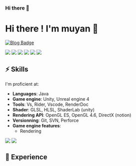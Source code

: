 ### Hi there 👋

# Hi there ! I'm muyan 🦊

[![Blog Badge](https://img.shields.io/badge/blog-慕言手记-blue)](https://muyanshouji.github.io/)

[![](https://leetcode-badge.haozibi.dev/v1cn/{mr-j001}.svg)](https://leetcode-cn.com/mr-j001) [![](https://leetcode-badge.haozibi.dev/v1cn/ranking/haozibi.svg)](https://leetcode-cn.com/haozibi) [![](https://leetcode-badge.haozibi.dev/v1cn/solved/haozibi.svg)](https://leetcode-cn.com/haozibi) [![](https://leetcode-badge.haozibi.dev/v1cn/solved-rate/haozibi.svg)](https://leetcode-cn.com/haozibi) [![](https://leetcode-badge.haozibi.dev/v1cn/accepted/haozibi.svg)](https://leetcode-cn.com/haozibi) [![](https://leetcode-badge.haozibi.dev/v1cn/accepted-rate/haozibi.svg)](https://leetcode-cn.com/haozibi)


<!---
[![Twitter Badge](https://img.shields.io/badge/-@Jonathan%20Six-00acee?style=flat&logo=Twitter&logoColor=white)](https://twitter.com/renardjojo "Follow on Twitter")
[![mail Badge](https://img.shields.io/badge/-j.six@student.isartdigital.com-c14438?style=flat&logo=Gmail&logoColor=white)](mailto:j.six@student.isartdigital.com "Connect via Email")
-->



## ⚡️ Skills

I'm proficient at:

- **Languages**: Java
- **Game engine**: Unity, Unreal engine 4
- **Tools**: Vs, Rider, Vscode, RenderDoc
- **Shader**: GLSL, HLSL, ShaderLab (unity)
- **Rendering API**: OpenGL ES, OpenGL 4.6, DirectX (notion)
- **Versionning**: Git, SVN, Perforce
- **Game engine features**: 
  - Rendering

 
![](https://github-readme-stats.vercel.app/api/top-langs/?username=muyanshouji&show_icons=true&hide_border=true)
![](https://github-readme-stats.vercel.app/api?username=muyanshouji&show_icons=true&hide_border=true)

## 💼 Experience

